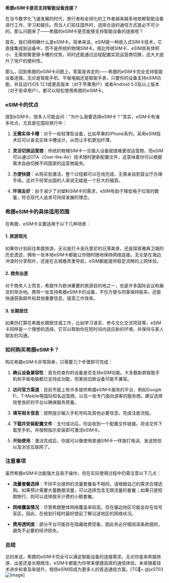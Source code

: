 **希腊eSIM卡是否支持智能设备连接？**

在当今数字化飞速发展的时代，旅行者和全球化的工作者越来越多地依赖智能设备进行工作、学习和娱乐。而当人们前往国外时，选择合适的通信方式是必不可少的。那么问题来了——希腊的eSIM卡是否能够支持智能设备的连接呢？

首先，我们得明确什么是eSIM卡。简单来说，eSIM是一种嵌入式SIM卡技术，它直接集成到设备中，而不是传统的物理SIM卡。相比传统SIM卡，eSIM具有体积小、无需频繁更换卡槽的优势，同时还能通过远程配置实现运营商切换，这大大提升了用户的便利性。

那么，回到希腊的eSIM卡问题上，答案是肯定的——希腊的eSIM卡完全支持智能设备连接。无论是智能手机、平板电脑还是智能手表，只要你的设备支持eSIM功能，并且运行iOS 12.1或更高版本（对于苹果用户）或者Android 5.0及以上版本（对于安卓用户），都可以轻松使用希腊的eSIM卡。

### eSIM卡的优点

提到eSIM卡，很多人可能会问：“为什么我要选择eSIM卡？”其实，eSIM卡有诸多优点，尤其是在国际旅行中：

1. **无需实体卡槽**：对于一些轻薄型设备，比如苹果的iPhone系列，采用eSIM技术后可以省去实体卡槽设计，从而让手机更加纤薄。
   
2. **灵活切换运营商**：传统的物理SIM卡一旦插入设备就很难更改运营商，而eSIM可以通过OTA（Over-the-Air）技术随时更新配置文件，这意味着你可以根据需求自由切换不同国家的运营商服务。

3. **方便快捷**：从购买到激活，整个过程都可以在线完成，无需亲自到营业厅办理手续。这对于经常出国的人来说无疑是一个巨大的福音。

4. **环保友好**：由于减少了对塑料SIM卡的需求，eSIM有助于降低电子垃圾的数量，符合现代人追求可持续发展的理念。

### 希腊eSIM卡的具体适用范围

在希腊，eSIM卡主要适用于以下几种场景：

#### 1. 旅游观光
如果你计划前往希腊旅游，无论是打卡圣托里尼的日落美景，还是探索雅典卫城的历史遗迹，拥有一张本地eSIM卡都能让你随时随地保持网络连接。无论是在海边冲浪时分享照片，还是在古城巷弄里导航，eSIM都能提供稳定流畅的上网体验。

#### 2. 商务出差
对于商务人士而言，希腊作为欧洲重要的旅游目的地之一，也是许多国际会议和展览的举办地。携带一张支持希腊eSIM卡的设备，不仅方便与同事保持联系，还能快速获取邮件和其他重要信息，提高工作效率。

#### 3. 长期居住
如果你打算在希腊长期居住或工作，比如学习语言、参与文化交流项目等，eSIM卡同样是一个理想的选择。它可以帮助你在短时间内适应新的环境，并保持与家人朋友的沟通。

### 如何购买希腊eSIM卡？

购买希腊eSIM卡非常简单，只需要几个步骤即可完成：

1. **确认设备兼容性**：首先检查你的设备是否支持eSIM功能。大多数新款智能手机和平板电脑都已支持此功能，但某些旧款设备可能不兼容。

2. **访问官方渠道**：目前市面上有许多提供希腊eSIM卡服务的平台，例如Google Fi、T-Mobile等国际知名运营商，以及一些专门面向游客的服务商。建议选择信誉良好的平台以确保服务质量。

3. **填写相关信息**：按照提示输入手机号码及其他必要信息，完成注册流程。

4. **下载并安装配置文件**：支付成功后，你会收到一个配置文件链接。将该文件下载至手机，并按照指示安装即可激活eSIM卡。

5. **开始使用**：激活完成后，你就可以像使用普通SIM卡一样拨打电话、发送短信以及浏览互联网了。

### 注意事项

虽然希腊eSIM卡功能强大且易于操作，但在实际使用过程中仍需注意以下几点：

- **流量套餐选择**：不同平台提供的流量套餐各不相同，请根据自己的需求合理选购。如果预计需要大量数据流量，可以选择包含无限流量的套餐；如果只是短期旅行，则可以选择按天计费的小额套餐。

- **网络覆盖情况**：尽管希腊整体网络覆盖率较高，但在偏远地区可能会存在信号盲区。因此，在规划行程时最好提前了解沿途地区的网络状况。

- **费用透明度**：部分平台可能存在隐藏收费现象，因此务必仔细阅读条款细则，避免不必要的经济损失。

### 总结

总的来说，希腊的eSIM卡完全可以满足智能设备的连接需求。无论你是来希腊旅游、出差还是长期居住，eSIM卡都能为你带来便捷高效的通信体验。未来随着技术进步和普及率提升，相信eSIM将成为更多人的首选通信方案。[TG💪+ @jx0703 ![Image](https://github.com/user-attachments/assets/dbca1d08-cadb-493c-b0ec-ad6f7a83f270)]